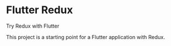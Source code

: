 # Flutter Redux

Try Redux with Flutter

This project is a starting point for a Flutter application with Redux.